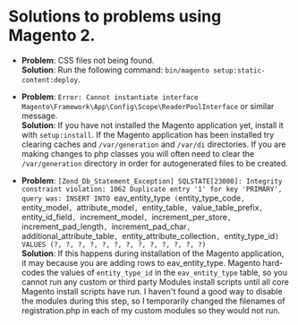 # Solutions to problems using Magento 2.

* **Problem**: CSS files not being found.  
  **Solution**: Run the following command: `bin/magento setup:static-content:deploy`.  

* **Problem**: `Error: Cannot instantiate interface Magento\Framework\App\Config\Scope\ReaderPoolInterface` or similar message.  
  **Solution**: If you have not installed the Magento application yet, install it with `setup:install`. If the Magento application has been installed try clearing caches and `/var/generation` and `/var/di` directories. If you are making changes to php classes you will often need to clear the `/var/generation` directory in order for autogenerated files to be created.

* **Problem**: `[Zend_Db_Statement_Exception] SQLSTATE[23000]: Integrity constraint violation: 1062 Duplicate entry '1' for key 'PRIMARY', query was: INSERT INTO `eav_entity_type` (`entity_type_code`, `entity_model`, `attribute_model`, `entity_table`, `value_table_prefix`, `entity_id_field`, `increment_model`, `increment_per_store`, `increment_pad_length`, `increment_pad_char`, `additional_attribute_table`, `entity_attribute_collection`, `entity_type_id`) VALUES (?, ?, ?, ?, ?, ?, ?, ?, ?, ?, ?, ?, ?)`  
  **Solution**: If this happens during installation of the Magento application, it may because you are adding rows to eav_entity_type. Magento hard-codes the values of `entity_type_id` in the `eav_entity_type` table, so you cannot run any custom or third party Modules install scripts until all core Magento install scripts have run. I haven't found a good way to disable the modules during this step, so I temporarily changed the filenames of registration.php in each of my custom modules so they would not run.
